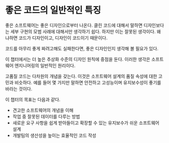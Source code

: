 # 좋은 코드의 일반적인 특징

좋은 소프트웨어는 좋은 디자인으로부터 나온다. 클린 코드에 대해서 말하면 디자인보다는 세부 구현의 모범 사례에 대해서만 생각하기 쉽다. 하지만 이는 잘못된 생각이다. 왜냐하면 코드가 디자인이고, 디자인이 코드이기 때문이다.

코드를 아무리 좋게 짜려고해도 실패한다면, 좋은 디자인인지 생각해 볼 필요가 있다.

이 챕터에서는 더 높은 추상화 수준의 디자인 원칙에 중점을 둔다. 이러한 생각은 소프트웨어 엔지니어링의 일반적인 원리이다.

고품질 코드는 다차원의 개념을 갖는다. 이것은 소프트웨어 설계의 품질 속성에 대한 고민과 비슷하다. 예를 들어 몇 가지만 말하면 안전하고 고성능이며 유지보수성이 좋기를 바라는 것이다.

이 챕터의 목표는 다음과 같다.
- 견고한 소프트웨어의 개념을 이해
- 작업 중 잘못된 데이터를 다루는 방법
- 새로운 요구 사항을 쉽게 받아들이고 확장할 수 있는 유지보수가 쉬운 소프트웨어 설계
- 개발팀의 생산성을 높이는 효율적인 코드 작성
